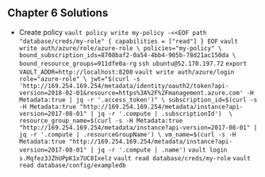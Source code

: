 ## Chapter 6 Solutions

* Create policy
`vault policy write my-policy -<<EOF
path "database/creds/my-role" {
  capabilities = ["read"]
}
EOF`
`vault write auth/azure/role/azure-role \
  policies="my-policy" \
  bound_subscription_ids=8708baf2-0a54-4bb4-905b-78d21ac150da \
  bound_resource_groups=911dfe0a-rg`
`ssh ubuntu@52.170.197.72`
`export VAULT_ADDR=http://localhost:8200`
`vault write auth/azure/login role="azure-role" \
     jwt="$(curl -s 'http://169.254.169.254/metadata/identity/oauth2/token?api-version=2018-02-01&resource=https%3A%2F%2Fmanagement.azure.com' -H Metadata:true | jq -r '.access_token')" \
     subscription_id=$(curl -s -H Metadata:true "http://169.254.169.254/metadata/instance?api-version=2017-08-01" | jq -r '.compute | .subscriptionId')  \
     resource_group_name=$(curl -s -H Metadata:true "http://169.254.169.254/metadata/instance?api-version=2017-08-01" | jq -r '.compute | .resourceGroupName') \
     vm_name=$(curl -s -H Metadata:true "http://169.254.169.254/metadata/instance?api-version=2017-08-01" | jq -r '.compute | .name')`
`vault login s.Mqfez3JZhUPpK1x7UC8Ixelz`
`vault read database/creds/my-role`
`vault read database/config/exampledb` 

